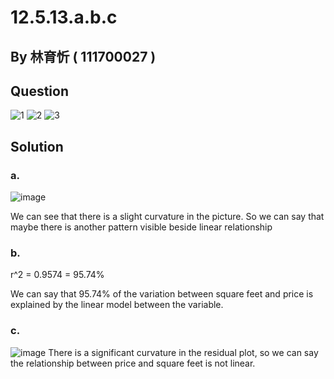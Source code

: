 # 12.5.13.a.b.c

## By 林育忻 ( 111700027 )

## Question
![1](https://github.com/HWTeng-Course/202402-Statistics/assets/162074170/d7e4b384-354e-48e3-8fa8-c5b16c5603bd)
![2](https://github.com/HWTeng-Course/202402-Statistics/assets/162074170/b5340473-d663-4bcb-a3ca-f91e3bd356df)
![3](https://github.com/HWTeng-Course/202402-Statistics/assets/162074170/9ac46ee4-b641-4a95-983f-f335b1a2e6ec)

## Solution

### a.
![image](https://github.com/HWTeng-Course/202402-Statistics/assets/162074170/5631672b-0658-46be-bfb1-f94273c59828)

We can see that there is a slight curvature in the picture. So we can say that maybe there is another pattern visible beside linear relationship

### b.
r^2 = 0.9574 = 95.74%

We can say that 95.74% of the variation between square feet and price is explained by the linear model between the variable.

### c.
![image](https://github.com/HWTeng-Course/202402-Statistics/assets/162074170/6fe451cb-b4b9-466d-9153-754fedb8ae6b)
There is a significant curvature in the residual plot, so we can say the relationship between price and square feet is not linear. 
